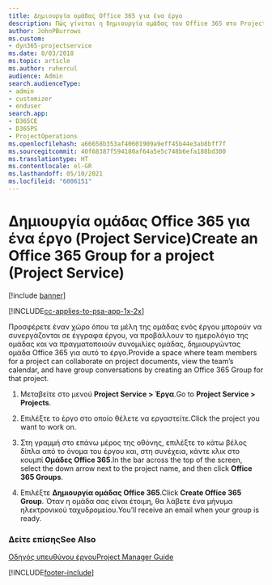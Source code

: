 ```yaml
---
title: Δημιουργία ομάδας Office 365 για ένα έργο
description: Πώς γίνεται η δημιουργία ομάδας του Office 365 στο Project Service
author: JohnPBurrows
ms.custom:
- dyn365-projectservice
ms.date: 8/03/2018
ms.topic: article
ms.author: ruhercul
audience: Admin
search.audienceType:
- admin
- customizer
- enduser
search.app:
- D365CE
- D365PS
- ProjectOperations
ms.openlocfilehash: a66658b353af40601909a9eff45b44e3ab8bff7f
ms.sourcegitcommit: 40f68387f594180af64a5e5c748b6efa188bd300
ms.translationtype: HT
ms.contentlocale: el-GR
ms.lasthandoff: 05/10/2021
ms.locfileid: "6006151"
---
```

# <a name="create-an-office-365-group-for-a-project-project-service"></a><span data-ttu-id="4ebd7-103">Δημιουργία ομάδας Office 365 για ένα έργο (Project Service)</span><span class="sxs-lookup"><span data-stu-id="4ebd7-103">Create an Office 365 Group for a project (Project Service)</span></span>

[!include [banner](../includes/psa-now-project-operations.md)]

[!INCLUDE[cc-applies-to-psa-app-1x-2x](../includes/cc-applies-to-psa-app-1x-2x.md)]

<span data-ttu-id="4ebd7-104">Προσφέρετε έναν χώρο όπου τα μέλη της ομάδας ενός έργου μπορούν να συνεργάζονται σε έγγραφα έργου, να προβάλλουν το ημερολόγιο της ομάδας και να πραγματοποιούν συνομιλίες ομάδας, δημιουργώντας ομάδα Office 365 για αυτό το έργο.</span><span class="sxs-lookup"><span data-stu-id="4ebd7-104">Provide a space where team members for a project can collaborate on project documents, view the team’s calendar, and have group conversations by creating an Office 365 Group for that project.</span></span>  
  
1.  <span data-ttu-id="4ebd7-105">Μεταβείτε στο μενού **Project Service > Έργα**.</span><span class="sxs-lookup"><span data-stu-id="4ebd7-105">Go to **Project Service > Projects**.</span></span>  
  
2.  <span data-ttu-id="4ebd7-106">Επιλέξτε το έργο στο οποίο θέλετε να εργαστείτε.</span><span class="sxs-lookup"><span data-stu-id="4ebd7-106">Click the project you want to work on.</span></span>  
  
3.  <span data-ttu-id="4ebd7-107">Στη γραμμή στο επάνω μέρος της οθόνης, επιλέξτε το κάτω βέλος δίπλα από το όνομα του έργου και, στη συνέχεια, κάντε κλικ στο κουμπί **Ομάδες Office 365**.</span><span class="sxs-lookup"><span data-stu-id="4ebd7-107">In the bar across the top of the screen, select the down arrow next to the project name, and then click **Office 365 Groups**.</span></span>  
  
4.  <span data-ttu-id="4ebd7-108">Επιλέξτε **Δημιουργία ομάδας Office 365**.</span><span class="sxs-lookup"><span data-stu-id="4ebd7-108">Click **Create Office 365 Group**.</span></span> <span data-ttu-id="4ebd7-109">Όταν η ομάδα σας είναι έτοιμη, θα λάβετε ένα μήνυμα ηλεκτρονικού ταχυδρομείου.</span><span class="sxs-lookup"><span data-stu-id="4ebd7-109">You’ll receive an email when your group is ready.</span></span>  
  
### <a name="see-also"></a><span data-ttu-id="4ebd7-110">Δείτε επίσης</span><span class="sxs-lookup"><span data-stu-id="4ebd7-110">See Also</span></span>  
 [<span data-ttu-id="4ebd7-111">Οδηγός υπευθύνου έργου</span><span class="sxs-lookup"><span data-stu-id="4ebd7-111">Project Manager Guide</span></span>](../psa/project-manager-guide.md)


[!INCLUDE[footer-include](../includes/footer-banner.md)]